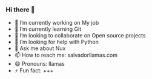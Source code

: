 ### Hi there 👋


- 🔭 I’m currently working on My job
- 🌱 I’m currently learning  Git
- 👯 I’m looking to collaborate on Open source projects
- 🤔 I’m looking for help with Python
- 💬 Ask me about Nux
- 📫 How to reach me: salvadorllamas.com
- 😄 Pronouns: llamas
- ⚡ Fun fact: +++

